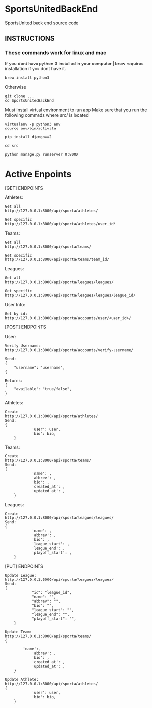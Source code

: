 # SportsUnitedBackEnd
SportsUnited back end source code 

## INSTRUCTIONS
### These commands work for linux and mac

If you dont have python 3 installed in your computer | brew requires installation if you dont have it.
	
	brew install python3

Otherwise

	git clone ...
	cd SportsUnitedBackEnd

Must install virtual environment to run app
Make sure that you run the following commads where src/ is located

	virtualenv -p python3 env
	source env/bin/activate

	pip install django==2

	cd src

	python manage.py runserver 0:8000
	
# Active Enpoints
[GET] ENDPOINTS

Athletes:

	Get all
	http://127.0.0.1:8000/api/sporta/athletes/

	Get specific
	http://127.0.0.1:8000/api/sporta/athletes/user_id/

Teams:

	Get all
	http://127.0.0.1:8000/api/sporta/teams/

	Get specific
	http://127.0.0.1:8000/api/sporta/teams/team_id/

Leagues:

	Get all
	http://127.0.0.1:8000/api/sporta/leagues/leagues/

	Get specific
	http://127.0.0.1:8000/api/sporta/leagues/leagues/league_id/

User Info:
	
	Get by id:
	http://127.0.0.1:8000/api/sporta/accounts/user/<user_id>/


[POST] ENDPOINTS

User:

	Verify Username:
	http://127.0.0.1:8000/api/sporta/accounts/verify-username/

	Send:
	{
		"username": "username",
	{

	Returns:
	{
		"available": "true/false",
	}


Athletes:

	Create
	http://127.0.0.1:8000/api/sporta/athletes/
	Send:
	{
            	'user': user,
            	'bio': bio,
        }

Teams:

	Create
	http://127.0.0.1:8000/api/sporta/teams/
	Send:
	{
            	'name': ,
            	'abbrev': ,
            	'bio': ,
            	'created_at': ,
            	'updated_at': ,
        }
Leagues:

	Create
	http://127.0.0.1:8000/api/sporta/leagues/leagues/
	Send:
	{
            	'name': ,
            	'abbrev': ,
            	'bio': ,
            	'league_start': ,
            	'league_end': ,
            	'playoff_start': ,
        }

[PUT] ENDPOINTS

	Update League:
	http://127.0.0.1:8000/api/sporta/leagues/leagues/
	Send:
	{
            	"id": "league_id",
            	"name": "",
            	"abbrev": "",
            	"bio": "",
            	"league_start": "",
            	"league_end": "",
            	"playoff_start": "",
        }

	Update Team:
	http://127.0.0.1:8000/api/sporta/teams/
	{
	
        	'name':,
            	'abbrev': ,
            	'bio': ,
            	'created_at': ,
            	'updated_at': ,
        }

	Update Athlete:
	http://127.0.0.1:8000/api/sporta/athletes/
	{
            	'user': user,
            	'bio': bio,
        }


